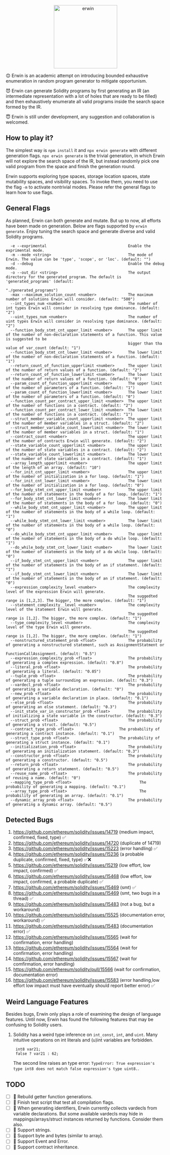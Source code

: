 <p align="center">
<img src="Erwin_icon.png" alt="erwin" width="200"/>
</p>

:blush: Erwin is an academic attempt on introducing bounded exhaustive enumeration in random program generator to mitigate opportunism.

:smiling_imp: Erwin can generate Solidity programs by first generating an IR (an intermediate representation with a lot of holes that are ready to be filled) and then exhaustively enumerate all valid programs inside the search space formed by the IR.

:innocent: Erwin is still under development, any suggestion and collaboration is welcomed.

## How to play it?

The simplest way is `npm install` it and `npx erwin generate` with different generation flags. `npx erwin generate` is the trivial generation, in which Erwin will not explore the search space of the IR, but instead randomly pick one valid program from the space and finish the generation round.

Erwin supports exploring type spaces, storage location spaces, state mutability spaces, and visibility spaces. To invoke them, you need to use the flag `-m` to activate nontrivial modes. Please refer the general flags to learn how to use flags.

## General Flags

As planned, Erwin can both generate and mutate. But up to now, all efforts have been made on generation. Below are flags supported by `erwin generate`.
Enjoy tuning the search space and generate diverse and valid Solidity programs.

```
  -e --exprimental                                    Enable the exprimental mode.
  -m --mode <string>                                  The mode of Erwin. The value can be 'type', 'scope', or 'loc'. (default: "")
  -d --debug                                          Enable the debug mode.
  -o --out_dir <string>                               The output directory for the generated program. The default is 'generated_programs' (default:
                                                      "./generated_programs")
  -max --maximum_solution_count <number>              The maximum number of solutions Erwin will consider. (default: "500")
  --int_types_num <number>                            The number of int types Erwin will consider in resolving type dominance. (default: "2")
  --uint_types_num <number>                           The number of uint types Erwin will consider in resolving type dominance. (default: "2")
  --function_body_stmt_cnt_upper_limit <number>       The upper limit of the number of non-declaration statements of a function. This value is suggested to be
                                                      bigger than tha value of var_count (default: "1")
  --function_body_stmt_cnt_lower_limit <number>       The lower limit of the number of non-declaration statements of a function. (default: "1")
  --return_count_of_function_upperlimit <number>      The upper limit of the number of return values of a function. (default: "2")
  --return_count_of_function_lowerlimit <number>      The lower limit of the number of return values of a function. (default: "0")
  --param_count_of_function_upperlimit <number>       The upper limit of the number of parameters of a function. (default: "1")
  --param_count_of_function_lowerlimit <number>       The lower limit of the number of parameters of a function. (default: "0")
  --function_count_per_contract_upper_limit <number>  The upper limit of the number of functions in a contract. (default: "2")
  --function_count_per_contract_lower_limit <number>  The lower limit of the number of functions in a contract. (default: "1")
  --struct_member_variable_count_upperlimit <number>  The upper limit of the number of member variables in a struct. (default: "2")
  --struct_member_variable_count_lowerlimit <number>  The lower limit of the number of member variables in a struct. (default: "1")
  --contract_count <number>                           The upper limit of the number of contracts Erwin will generate. (default: "2")
  --state_variable_count_upperlimit <number>          The upper limit of the number of state variables in a contract. (default: "2")
  --state_variable_count_lowerlimit <number>          The lower limit of the number of state variables in a contract. (default: "1")
  --array_length_upperlimit <number>                  The upper limit of the length of an array. (default: "10")
  --for_init_cnt_upper_limit <number>                 The upper limit of the number of initialization in a for loop. (default: "1")
  --for_init_cnt_lower_limit <number>                 The lower limit of the number of initialization in a for loop. (default: "0")
  --for_body_stmt_cnt_upper_limit <number>            The upper limit of the number of statements in the body of a for loop. (default: "1")
  --for_body_stmt_cnt_lower_limit <number>            The lower limit of the number of statements in the body of a for loop. (default: "0")
  --while_body_stmt_cnt_upper_limit <number>          The upper limit of the number of statements in the body of a while loop. (default: "1")
  --while_body_stmt_cnt_lower_limit <number>          The lower limit of the number of statements in the body of a while loop. (default: "0")
  --do_while_body_stmt_cnt_upper_limit <number>       The upper limit of the number of statements in the body of a do while loop. (default: "1")
  --do_while_body_stmt_cnt_lower_limit <number>       The lower limit of the number of statements in the body of a do while loop. (default: "0")
  --if_body_stmt_cnt_upper_limit <number>             The upper limit of the number of statements in the body of an if statement. (default: "1")
  --if_body_stmt_cnt_lower_limit <number>             The lower limit of the number of statements in the body of an if statement. (default: "0")
  --expression_complexity_level <number>              The complexity level of the expression Erwin will generate.
                                                      The suggedted range is [1,2,3]. The bigger, the more complex. (default: "1")
  --statement_complexity__level <number>              The complexity level of the statement Erwin will generate.
                                                      The suggedted range is [1,2]. The bigger, the more complex. (default: "1")
  --type_complexity_level <number>                    The complexity level of the type Erwin will generate.
                                                      The suggedted range is [1,2]. The bigger, the more complex. (default: "1")
  --nonstructured_statement_prob <float>              The probability of generating a nonstructured statement, such as AssignmentStatment or
                                                      FunctionCallAssignment. (default: "0.5")
  --expression_complexity_prob <float>                The probability of generating a complex expression. (default: "0.8")
  --literal_prob <float>                              The probability of generating a literal. (default: "0.05")
  --tuple_prob <float>                                The probability of generating a tuple surrounding an expression. (default: "0.3")
  --vardecl_prob <float>                              The probability of generating a variable declaration. (default: "0")
  --new_prob <float>                                  The probability of generating a variable declaration in place. (default: "0.1")
  --else_prob <float>                                 The probability of generating an else statement. (default: "0.3")
  --init_state_var_in_constructor_prob <float>        The probability of initializing a state variable in the constructor. (default: "0.3")
  --struct_prob <float>                               The probability of generating a struct. (default: "0.5")
  --contract_type_prob <float>                    The probability of generating a contract instance. (default: "0.1")
  --struct_type_prob <float>                      The probability of generating a struct instance. (default: "0.1")
  --initialization_prob <float>                       The probability of generating an initialization statement. (default: "0.3")
  --constructor_prob <float>                          The probability of generating a constructor. (default: "0.5")
  --return_prob <float>                               The probability of generating a return statement. (default: "0.5")
  --reuse_name_prob <float>                           The probability of reusing a name. (default: "0")
  --mapping_type_prob <float>                              The probability of generating a mapping. (default: "0.1")
  --array_type_prob <float>                                The probability of generating an array. (default: "0.1")
  --dynamic_array_prob <float>                        The probability of generating a dynamic array. (default: "0.5")
```


## Detected Bugs

1. https://github.com/ethereum/solidity/issues/14719 (medium impact, confirmed, fixed, type) ✅
2. https://github.com/ethereum/solidity/issues/14720 (duplicate of 14719)
3. https://github.com/ethereum/solidity/issues/15223 (error handling) ✅
4. https://github.com/ethereum/solidity/issues/15236 (a probable duplicate, confirmed, fixed, type) ✅❌
5. https://github.com/ethereum/solidity/issues/15219 (low effort, low impact, confirmed) ✅
6. https://github.com/ethereum/solidity/issues/15468 (low effort, low impact, confirmed, a probable duplicate) ✅
7. https://github.com/ethereum/solidity/issues/15469 (smt) ✅
8. https://github.com/ethereum/solidity/issues/15469 (smt, two bugs in a thread) ✅
9. https://github.com/ethereum/solidity/issues/15483 (not a bug, but a workaround)
10. https://github.com/ethereum/solidity/issues/15525 (documentation error, workaround) ✅
11. https://github.com/ethereum/solidity/issues/15483 (documentation error) ✅
12. https://github.com/ethereum/solidity/issues/15565 (wait for confirmation, error handling)
13. https://github.com/ethereum/solidity/issues/15564 (wait for confirmation, error handling)
14. https://github.com/ethereum/solidity/issues/15567 (wait for comfirmation, error handling)
15. https://github.com/ethereum/solidity/pull/15566 (wait for confirmation, documentation error)
16. https://github.com/ethereum/solidity/issues/15583 (error handling,low effort low impact must have eventually should report better error) ✅

## Weird Language Features

Besides bugs, Erwin only plays a role of examining the design of language features. Until now, Erwin has found the following features that may be confusing to Solidity users.

1. Solidity has a weird type inference on `int_const`, `int`, and `uint`. Many intuitive operations on int literals and (u)int variables are forbidden.
   ```solidity
    int8 var21;
    false ? var21 : 62;
   ```
   The second line raises an type error:  `TypeError: True expression's type int8 does not match false expression's type uint8.`.

## TODO

- [ ] :hammer: Rebuild getter function generations.
- [ ] :hammer: Finish test script that test all compilation flags.
- [ ] :hammer: When generating identifiers, Erwin currently collects vardecls from variable declarations. But some available vardecls may hide in mappings/arrays/struct instances returned by functions. Consider them also.
- [ ] :hammer: Support strings.
- [ ] :hammer: Support byte and bytes (similar to array).
- [ ] :hammer: Support Event and Error.
- [ ] :hammer: Support contract inheritance.